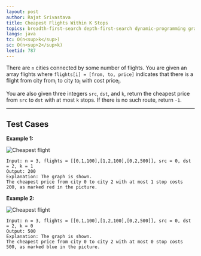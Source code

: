 ```yaml
---
layout: post
author: Rajat Srivastava
title: Cheapest Flights Within K Stops
topics: breadth-first-search depth-first-search dynamic-programming graph
langs: java
tc: O(n<sup>k</sup>)
sc: O(n<sup>2</sup>k)
leetid: 787
---
```


There are `n` cities connected by some number of flights. 
You are given an array flights where `flights[i] = [from, to, price]` 
indicates that there is a flight from city from<sub>i</sub> to city to<sub>i</sub> with cost price<sub>i</sub>.

You are also given three integers `src`, `dst`, and `k`, 
return the cheapest price from `src` to `dst` with at most `k` stops. If there is no such route, return `-1`.

---

## Test Cases

**Example 1:**

![Cheapest flight]({{site.github.url}}/assets/img/code/995.png)
```
Input: n = 3, flights = [[0,1,100],[1,2,100],[0,2,500]], src = 0, dst = 2, k = 1
Output: 200
Explanation: The graph is shown.
The cheapest price from city 0 to city 2 with at most 1 stop costs 200, as marked red in the picture.
```

**Example 2:**

![Cheapest flight]({{site.github.url}}/assets/img/code/995.png)
```
Input: n = 3, flights = [[0,1,100],[1,2,100],[0,2,500]], src = 0, dst = 2, k = 0
Output: 500
Explanation: The graph is shown.
The cheapest price from city 0 to city 2 with at most 0 stop costs 500, as marked blue in the picture.
```